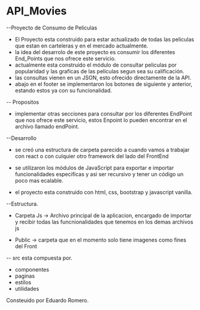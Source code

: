 # API_Movies
--Proyecto de Consumo de Peliculas
* El Proyecto esta construido para estar actualizado de todas las peliculas que estan en carteleras y en el mercado actualmente.
* la idea del desarrolo de este proyecto es consumir los diferentes End_Points que nos ofrece este servicio.
* actualmente esta construido el módulo de consultar peliculas por popularidad y las graficas de las películas segun sea su calificación.
* las consultas vienen en un JSON, esto ofrecido directamente de la API.
* abajo en el footer se implementaron los botones de siguiente y anterior, estando estos ya con su funcionalidad.

-- Propositos

* implementar otras secciones para consultar por los diferentes EndPoint que nos ofrece este servicio, estos Enpoint lo pueden encontrar en el archivo llamado endPoint.

--Desarrollo

* se creó una estructura de carpeta parecido a cuando vamos a trabajar con react o con culquier otro framework del lado del FrontEnd

* se utilizaron los módulos de JavaScript para exportar e importar funcionalidades especificas y asi ser recursivo y tener un código un poco mas ecalable.

* el proyecto esta construido con html, css, bootstrap y javascript vanilla.

--Estructura.

* Carpeta Js -> Archivo principal de la aplicacion, encargado de importar y recibir todas las funcnionalidades que tenemos en los demas archivos js

* Public -> carpeta que en el momento solo tiene imagenes como fines del Front

-- src esta compuesta por.

* componentes
* paginas
* estilos
* utilidades





Consteuido por Eduardo Romero.


